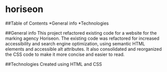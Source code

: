 # horiseon
##Table of Contents
*General info
*Technologies

##General info 
This project refactored existing code for a website for the marking agency Horiseon. The existing code was refactored for increased accessibility and search engine optimization, using semantic HTML elements and accessible alt attributes. 
It also consolidated and reorganized the CSS code to make it more concise and easier to read. 

##Technologies
Created using HTML and CSS
